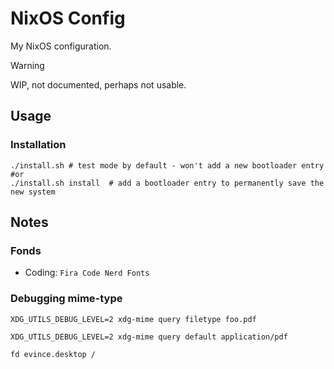 # NixOS Config

My NixOS configuration.

> [!WARNING]  
> WIP, not documented, perhaps not usable.

## Usage

### Installation
```shell
./install.sh # test mode by default - won't add a new bootloader entry
#or
./install.sh install  # add a bootloader entry to permanently save the new system
```

## Notes

### Fonds
 - Coding: `Fira Code Nerd Fonts`

### Debugging mime-type 

```shell
XDG_UTILS_DEBUG_LEVEL=2 xdg-mime query filetype foo.pdf

XDG_UTILS_DEBUG_LEVEL=2 xdg-mime query default application/pdf

fd evince.desktop /
```